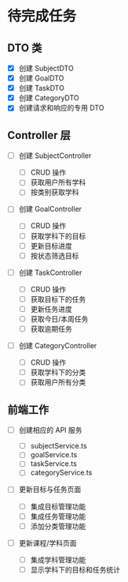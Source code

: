 # 待完成任务

## DTO 类

- [x] 创建 SubjectDTO
- [x] 创建 GoalDTO
- [x] 创建 TaskDTO
- [x] 创建 CategoryDTO
- [x] 创建请求和响应的专用 DTO

## Controller 层

- [ ] 创建 SubjectController

  - [ ] CRUD 操作
  - [ ] 获取用户所有学科
  - [ ] 按类别获取学科

- [ ] 创建 GoalController

  - [ ] CRUD 操作
  - [ ] 获取学科下的目标
  - [ ] 更新目标进度
  - [ ] 按状态筛选目标

- [ ] 创建 TaskController

  - [ ] CRUD 操作
  - [ ] 获取目标下的任务
  - [ ] 更新任务进度
  - [ ] 获取今日/本周任务
  - [ ] 获取逾期任务

- [ ] 创建 CategoryController
  - [ ] CRUD 操作
  - [ ] 获取学科下的分类
  - [ ] 获取用户所有分类

## 前端工作

- [ ] 创建相应的 API 服务

  - [ ] subjectService.ts
  - [ ] goalService.ts
  - [ ] taskService.ts
  - [ ] categoryService.ts

- [ ] 更新目标与任务页面

  - [ ] 集成目标管理功能
  - [ ] 集成任务管理功能
  - [ ] 添加分类管理功能

- [ ] 更新课程/学科页面
  - [ ] 集成学科管理功能
  - [ ] 显示学科下的目标和任务统计
